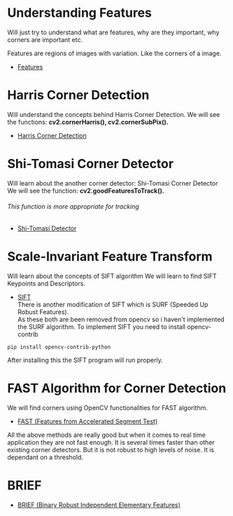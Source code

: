 # Understanding Features
Will just try to understand what are features, why are they important, why corners are important etc.

Features are regions of images with variation. Like the corners of a image.
* [Features](https://opencv-python-tutroals.readthedocs.io/en/latest/py_tutorials/py_feature2d/py_features_meaning/py_features_meaning.html)
# Harris Corner Detection
Will understand the concepts behind Harris Corner Detection.
We will see the functions: **cv2.cornerHarris(), cv2.cornerSubPix().**
* [Harris Corner Detection](01_HarrisDetection.py)
# Shi-Tomasi Corner Detector
Will learn about the another corner detector: Shi-Tomasi Corner Detector
We will see the function: **cv2.goodFeaturesToTrack().**<br>
###### This function is more appropriate for tracking
* [Shi-Tomasi Detector](02_ShiTomasi.py)
# Scale-Invariant Feature Transform
Will learn about the concepts of SIFT algorithm
We will learn to find SIFT Keypoints and Descriptors.
* [SIFT](03_SIFT.py) <br>
There is another modification of SIFT which is SURF (Speeded Up Robust Features).<br>
As these both are been removed from opencv so i haven't implemented the SURF algorithm.
To implement SIFT you need to install opencv-contrib
```
pip install opencv-contrib-python
```
After installing this the SIFT program will run properly.
# FAST Algorithm for Corner Detection
We will find corners using OpenCV functionalities for FAST algorithm.
* [FAST (Features from Accelerated Segment Test)](04_FAST.py)

All the above methods are really good but when it comes to real time application they are not fast enough. It is several times faster than other existing corner detectors. But it is not robust to high levels of noise. It is dependant on a threshold.
# BRIEF
* [BRIEF (Binary Robust Independent Elementary Features)](05_BRIEF.py)
 

